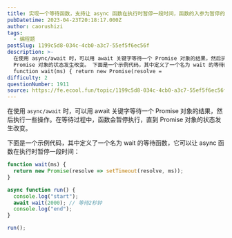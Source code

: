 ```yaml
---
title: 实现一个等待函数，支持让 async 函数在执行时暂停一段时间，函数的入参为暂停的时间
pubDatetime: 2023-04-23T20:18:17.000Z
author: caorushizi
tags:
  - 编程题
postSlug: 1199c5d8-034c-4cb0-a3c7-55ef5f6ec56f
description: >-
  在使用 async/await 时，可以用 await 关键字等待一个 Promise 对象的结果，然后执行一些操作。在等待过程中，函数会暂停执行，直到
  Promise 对象的状态发生改变。 下面是一个示例代码，其中定义了一个名为 wait 的等待函数，它可以让 async 函数在执行时暂停一段时间：
  function wait(ms) { return new Promise(resolve =
difficulty: 2
questionNumber: 1911
source: https://fe.ecool.fun/topic/1199c5d8-034c-4cb0-a3c7-55ef5f6ec56f
---
```


在使用 `async/await` 时，可以用 await 关键字等待一个 Promise 对象的结果，然后执行一些操作。在等待过程中，函数会暂停执行，直到 Promise 对象的状态发生改变。

下面是一个示例代码，其中定义了一个名为 wait 的等待函数，它可以让 async 函数在执行时暂停一段时间：

```js
function wait(ms) {
  return new Promise(resolve => setTimeout(resolve, ms));
}

async function run() {
  console.log("start");
  await wait(2000); // 等待2秒钟
  console.log("end");
}

run();
```
